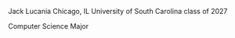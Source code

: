 <bp>Jack Lucania
Chicago, IL
<bp>University of South Carolina class of 2027
</p>Computer Science Major

<!---
jlucania/jlucania is a ✨ special ✨ repository because its `README.md` (this file) appears on your GitHub profile.
You can click the Preview link to take a look at your changes.
--->
